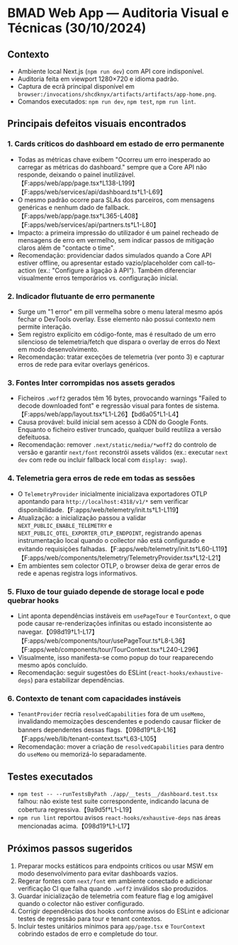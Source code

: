 # BMAD Web App — Auditoria Visual e Técnicas (30/10/2024)

## Contexto
- Ambiente local Next.js (`npm run dev`) com API core indisponível.
- Auditoria feita em viewport 1280×720 e idioma padrão.
- Captura de ecrã principal disponível em `browser:/invocations/shcdknyx/artifacts/artifacts/app-home.png`.
- Comandos executados: `npm run dev`, `npm test`, `npm run lint`.

## Principais defeitos visuais encontrados

### 1. Cards críticos do dashboard em estado de erro permanente
- Todas as métricas chave exibem "Ocorreu um erro inesperado ao carregar as métricas do dashboard." sempre que a Core API não responde, deixando o painel inutilizável.【F:apps/web/app/page.tsx†L138-L199】【F:apps/web/services/api/dashboard.ts†L1-L69】
- O mesmo padrão ocorre para SLAs dos parceiros, com mensagens genéricas e nenhum dado de fallback.【F:apps/web/app/page.tsx†L365-L408】【F:apps/web/services/api/partners.ts†L1-L80】
- Impacto: a primeira impressão do utilizador é um painel recheado de mensagens de erro em vermelho, sem indicar passos de mitigação claros além de "contacte o time".
- Recomendação: providenciar dados simulados quando a Core API estiver offline, ou apresentar estado vazio/placeholder com call-to-action (ex.: "Configure a ligação à API"). Também diferenciar visualmente erros temporários vs. configuração inicial.

### 2. Indicador flutuante de erro permanente
- Surge um "1 error" em pill vermelha sobre o menu lateral mesmo após fechar o DevTools overlay. Esse elemento não possui contexto nem permite interação.
- Sem registro explícito em código-fonte, mas é resultado de um erro silencioso de telemetria/fetch que dispara o overlay de erros do Next em modo desenvolvimento.
- Recomendação: tratar exceções de telemetria (ver ponto 3) e capturar erros de rede para evitar overlays genéricos.

### 3. Fontes Inter corrompidas nos assets gerados
- Ficheiros `.woff2` gerados têm 16 bytes, provocando warnings "Failed to decode downloaded font" e regressão visual para fontes de sistema.【F:apps/web/app/layout.tsx†L1-L26】【bd6a05†L1-L4】
- Causa provável: build inicial sem acesso à CDN do Google Fonts. Enquanto o ficheiro estiver truncado, qualquer build reutiliza a versão defeituosa.
- Recomendação: remover `.next/static/media/*woff2` do controlo de versão e garantir `next/font` reconstrói assets válidos (ex.: executar `next dev` com rede ou incluir fallback local com `display: swap`).

### 4. Telemetria gera erros de rede em todas as sessões
- O `TelemetryProvider` inicialmente inicializava exportadores OTLP apontando para `http://localhost:4318/v1/*` sem verificar disponibilidade.【F:apps/web/telemetry/init.ts†L1-L119】
- Atualização: a inicialização passou a validar `NEXT_PUBLIC_ENABLE_TELEMETRY` e `NEXT_PUBLIC_OTEL_EXPORTER_OTLP_ENDPOINT`, registrando apenas instrumentação local quando o collector não está configurado e evitando requisições falhadas.【F:apps/web/telemetry/init.ts†L60-L119】【F:apps/web/components/telemetry/TelemetryProvider.tsx†L12-L21】
- Em ambientes sem colector OTLP, o browser deixa de gerar erros de rede e apenas registra logs informativos.

### 5. Fluxo de tour guiado depende de storage local e pode quebrar hooks
- Lint aponta dependências instáveis em `usePageTour` e `TourContext`, o que pode causar re-renderizações infinitas ou estado inconsistente ao navegar.【098d19†L1-L17】【F:apps/web/components/tour/usePageTour.ts†L8-L36】【F:apps/web/components/tour/TourContext.tsx†L240-L296】
- Visualmente, isso manifesta-se como popup do tour reaparecendo mesmo após concluído.
- Recomendação: seguir sugestões do ESLint (`react-hooks/exhaustive-deps`) para estabilizar dependências.

### 6. Contexto de tenant com capacidades instáveis
- `TenantProvider` recria `resolvedCapabilities` fora de um `useMemo`, invalidando memoizações descendentes e podendo causar flicker de banners dependentes dessas flags.【098d19†L8-L16】【F:apps/web/lib/tenant-context.tsx†L63-L105】
- Recomendação: mover a criação de `resolvedCapabilities` para dentro do `useMemo` ou memorizá-lo separadamente.

## Testes executados
- `npm test -- --runTestsByPath ./app/__tests__/dashboard.test.tsx` falhou: não existe test suite correspondente, indicando lacuna de cobertura regressiva.【9a9d5f†L1-L19】
- `npm run lint` reportou avisos `react-hooks/exhaustive-deps` nas áreas mencionadas acima.【098d19†L1-L17】

## Próximos passos sugeridos
1. Preparar mocks estáticos para endpoints críticos ou usar MSW em modo desenvolvimento para evitar dashboards vazios.
2. Regerar fontes com `next/font` em ambiente conectado e adicionar verificação CI que falha quando `.woff2` inválidos são produzidos.
3. Guardar inicialização de telemetria com feature flag e log amigável quando o colector não estiver configurado.
4. Corrigir dependências dos hooks conforme avisos do ESLint e adicionar testes de regressão para tour e tenant contextos.
5. Incluir testes unitários mínimos para `app/page.tsx` e `TourContext` cobrindo estados de erro e completude do tour.

